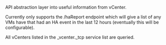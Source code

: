 API abstraction layer into useful information from vCenter.

Currently only supports the /haReport endpoint which will give a list of
any VMs have that had an HA event in the last 12 hours (eventually this
will be configurable).

All vCenters listed in the _vcenter._tcp service list are queried.
